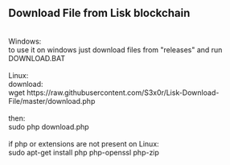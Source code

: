 <h2>Download File from Lisk blockchain</h2>
<br>
Windows:<br>
to use it on windows just download files from "releases" and run DOWNLOAD.BAT<br>
<br>
Linux:<br>
download:<br>
wget https://raw.githubusercontent.com/S3x0r/Lisk-Download-File/master/download.php<br>
<br>
then:<br>
sudo php download.php<br>
<br>
if php or extensions are not present on Linux:<br>
sudo apt-get install php php-openssl php-zip<br>
<br><br>
